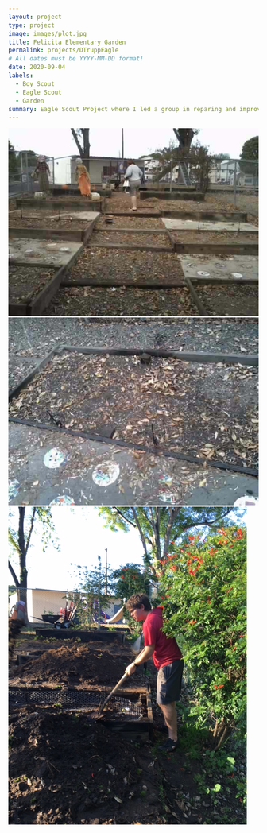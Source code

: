 ```yaml
---
layout: project
type: project
image: images/plot.jpg
title: Felicita Elementary Garden
permalink: projects/DTruppEagle
# All dates must be YYYY-MM-DD format!
date: 2020-09-04
labels:
  - Boy Scout
  - Eagle Scout
  - Garden
summary: Eagle Scout Project where I led a group in reparing and improving a school garden.
---
```

<div class="ui small rounded images">
  <img class="ui image" src="../images/IMG_1395.jpg">
  <img class="ui image" src="../images/IMG_1404.jpg">
  <img class="ui image" src="../images/IMG_1525.jpg">
  <img class="ui image" src="../images/plot.jpg>
</div>

